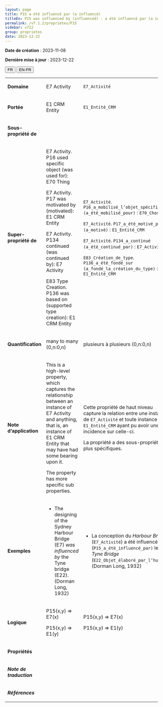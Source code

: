 ```yaml
---
layout: page
title: P15 a été influencé par (a influencé)
titleEn: P15 was influenced by (influenced) - a été influencé par (a influencé)
permalink: /v7.1.2/proprietes/P15
sidebar: v712
group: proprietes
date: 2023-12-22
---
```


**Date de création** : 2023-11-08

**Dernière mise à jour** : 2023-12-22

<div class="lang-buttons">
 <button id="fr" class="activate">FR</button>
 <button id="en-fr">EN-FR</button>
</div>

<table>
<tbody>
<tr>
<td><p><strong>Domaine</strong></p></td>
<td class="en">
<p>E7 Activity</p>
</td>
<td>
<p><code class="language-plaintext highlighter-rouge">E7_Activité</code> </p>
</td>
</tr>
<tr>
<td><p><strong>Portée</strong></p></td>
<td class="en">
<p>E1 CRM Entity</p>
</td>
<td>
<p><code class="language-plaintext highlighter-rouge">E1_Entité_CRM</code> </p>
</td>
</tr>
<tr>
<td><p><strong>Sous-propriété de</strong></p></td>
<td class="en">
</td>
<td>
</td>
</tr>
<tr>
<td><p><strong>Super-propriété de</strong></p></td>
<td class="en">
<p>E7 Activity. P16 used specific object (was used for): E70 Thing </p>
<p>E7 Activity. P17 was motivated by (motivated): E1 CRM Entity </p>
<p>E7 Activity. P134 continued (was continued by): E7 Activity </p>
<p>E83 Type Creation. P136 was based on (supported type creation): E1 CRM Entity </p>
</td>
<td>
<p><code class="language-plaintext highlighter-rouge">E7_Activité</code>. <code class="language-plaintext highlighter-rouge">P16_a_mobilisé_l’objet_spécifique (a_été_mobilisé_pour)</code> : <code class="language-plaintext highlighter-rouge">E70_Chose</code></p>
<p><code class="language-plaintext highlighter-rouge">E7_Activité</code>. <code class="language-plaintext highlighter-rouge">P17_a_été_motivé_par (a_motivé)</code> : <code class="language-plaintext highlighter-rouge">E1_Entité_CRM</code></p>
<p><code class="language-plaintext highlighter-rouge">E7_Activité</code>. <code class="language-plaintext highlighter-rouge">P134_a_continué (a_été_continué_par)</code> : <code class="language-plaintext highlighter-rouge">E7_Activité</code>  </p>
<p><code class="language-plaintext highlighter-rouge">E83_Création_de_type</code>. <code class="language-plaintext highlighter-rouge">P136_a_été_fondé_sur (a_fondé_la_création_du_type)</code> : <code class="language-plaintext highlighter-rouge">E1_Entité_CRM</code></p>
</td>
</tr>
<tr>
<td><p><strong>Quantification</strong></p></td>
<td class="en">
<p>many to many (0,n:0,n)</p>
</td>
<td>
<p>plusieurs à plusieurs (0,n:0,n)</p>
</td>
</tr>
<tr>
<td><p><strong>Note d’application</strong></p></td>
<td class="en">
<p>This is a high-level property, which captures the relationship between an instance of E7 Activity and anything, that is, an instance of E1 CRM Entity that may have had some bearing upon it. </p>
<p>The property has more specific sub properties.</p>
</td>
<td>
<p>Cette propriété de haut niveau capture la relation entre une instance de <code class="language-plaintext highlighter-rouge">E7_Activité</code> et toute instance de <code class="language-plaintext highlighter-rouge">E1_Entité_CRM</code> ayant pu avoir une incidence sur celle-ci.</p>
<p>La propriété a des sous-propriétés plus spécifiques. </p>
</td>
</tr>
<tr>
<td><p><strong>Exemples</strong></p></td>
<td class="en">
<ul>
<li><p>The designing of the Sydney Harbour Bridge (E7) <em>was influenced by</em> the Tyne bridge (E22). (Dorman Long, 1932)<strong></strong></p>
</li>
</ul>
</td>
<td>
<ul>
<li><p>La conception du <em>Harbour Bridge</em> (<code class="language-plaintext highlighter-rouge">E7_Activité</code>) a été influencée par (<code class="language-plaintext highlighter-rouge">P15_a_été_influencé_par)</code> le <em>Tyne Bridge</em> (<code class="language-plaintext highlighter-rouge">E22_Objet_élaboré_par_l’humain</code>) (Dorman Long, 1932)</p>
</li>
</ul>
</td>
</tr>
<tr>
<td><p><strong>Logique</strong></p></td>
<td class="en">
<p>P15(x,y) ⇒ E7(x) </p>
<p>P15(x,y) ⇒ E1(y)</p>
</td>
<td>
<p>P15(x,y) ⇒ E7(x) </p>
<p>P15(x,y) ⇒ E1(y)</p>
</td>
</tr>
<tr>
<td><p><strong>Propriétés</strong></p></td>
<td class="en">
</td>
<td>
</td>
</tr>
<tr>
<td><p><strong><em>Note de traduction</em></strong></p></td>
<td colspan="2">
</td>
</tr>
<tr>
<td><p><strong><em>Références</em></strong></p></td>
<td colspan="2">
<p><em></em></p>
</td>
</tr>
</tbody>
</table>
